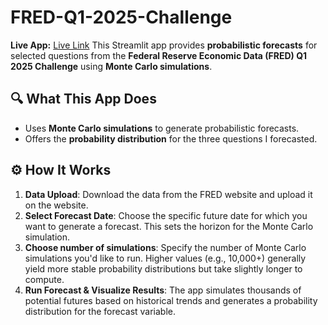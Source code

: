 # FRED-Q1-2025-Challenge

**Live App:** [Live Link](https://fred-q1-2025-challenge.streamlit.app/)
This Streamlit app provides **probabilistic forecasts** for selected questions from the **Federal Reserve Economic Data (FRED) Q1 2025 Challenge** using **Monte Carlo simulations**. 

## 🔍 What This App Does
- Uses **Monte Carlo simulations** to generate probabilistic forecasts.
- Offers the **probability distribution** for the three questions I forecasted.

## ⚙️ How It Works
1. **Data Upload**: Download the data from the FRED website and upload it on the website.
2. **Select Forecast Date**: Choose the specific future date for which you want to generate a forecast. This sets the horizon for the Monte Carlo simulation.
3. **Choose number of simulations**:    Specify the number of Monte Carlo simulations you'd like to run. Higher values (e.g., 10,000+) generally yield more stable probability distributions but take slightly longer to compute.
4. **Run Forecast & Visualize Results**: The app simulates thousands of potential futures based on historical trends and generates a probability distribution for the forecast variable. 
